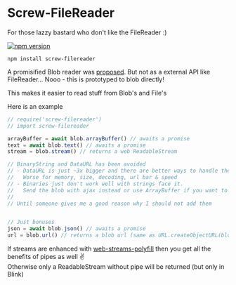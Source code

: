 # Screw-FileReader
For those lazzy bastard who don't like the FileReader :)

[![npm version][npm-image]][npm-url]

```
npm install screw-filereader
```

A promisified Blob reader was [proposed][proposed].
But not as a external API like FileReader... Nooo - this is prototyped to blob directly!

This makes it easier to read stuff from Blob's and File's

Here is an example

```javascript
// require('screw-filereader')
// import screw-filereader

arrayBuffer = await blob.arrayBuffer() // awaits a promise
text = await blob.text() // awaits a promise
stream = blob.stream() // returns a web ReadableStream

// BinaryString and DataURL has been avoided 
// - DataURL is just ~3x bigger and there are better ways to handle them, like ObjectURL
//   Worse for memory, size, decoding, url bar & speed
// - Binaries just don't work well with strings face it.
//   Send the blob with ajax instead or use ArrayBuffer if you want to work with the data
//
// Until someone gives me a good reason why I should not add them


// Just bonuses
json = await blob.json() // awaits a promise
url = blob.url() // returns a blob url (same as URL.createObjectURL(blob))
```

If streams are enhanced with [web-streams-polyfill][polyfill] then you get all
the benefits of pipes as well :v:<br>
Otherwise only a ReadableStream without pipe will be returned (but only in Blink)

  [polyfill]: https://github.com/creatorrr/web-streams-polyfill
  [proposed]: https://github.com/w3c/FileAPI/issues/40
  [npm-image]: https://img.shields.io/npm/v/screw-filereader.svg?style=flat-square
  [npm-url]: https://www.npmjs.com/package/screw-filereader
